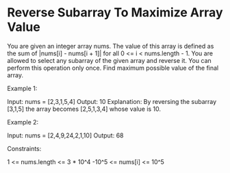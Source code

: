 # Reverse Subarray To Maximize Array Value

You are given an integer array nums. The value of this array is defined as the sum of |nums[i] - nums[i + 1]| for all 0 <= i < nums.length - 1.
You are allowed to select any subarray of the given array and reverse it. You can perform this operation only once.
Find maximum possible value of the final array.

Example 1:

Input: nums = [2,3,1,5,4]
Output: 10
Explanation: By reversing the subarray [3,1,5] the array becomes [2,5,1,3,4] whose value is 10.

Example 2:

Input: nums = [2,4,9,24,2,1,10]
Output: 68

Constraints:

1 <= nums.length <= 3 * 10^4
-10^5 <= nums[i] <= 10^5
